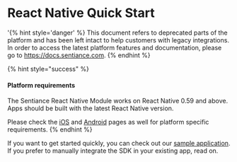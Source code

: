 # React Native Quick Start

'{% hint style='danger' %} This document refers to deprecated parts of the platform and has been left intact to help customers with legacy integrations. In order to access the latest platform features and documentation, please go to https://docs.sentiance.com. {% endhint %}

{% hint style="success" %}
#### Platform requirements

The Sentiance React Native Module works on React Native 0.59 and above. Apps should be built with the latest React Native version.

Please check the [iOS](../ios-sdk/) and [Android](../android-sdk/) pages as well for platform specific requirements.
{% endhint %}

If you want to get started quickly, you can check out our [sample application](https://github.com/sentiance/react-native-sentiance-example). If you prefer to manually integrate the SDK in your existing app, read on.
